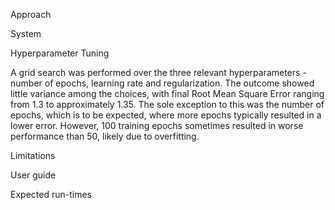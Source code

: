 Approach

System

Hyperparameter Tuning

A grid search was performed over the three relevant hyperparameters - number of epochs, learning rate and regularization. The outcome showed little variance among the choices, with final Root Mean Square Error ranging from 1.3 to approximately 1.35. The sole exception to this was the number of epochs, which is to be expected, where more epochs typically resulted in a lower error. However, 100 training epochs sometimes resulted in worse performance than 50, likely due to overfitting.

Limitations

User guide

Expected run-times